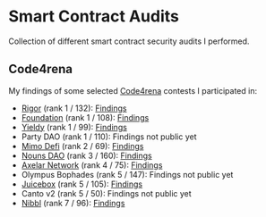 # Smart Contract Audits
Collection of different smart contract security audits I performed.

## Code4rena

My findings of some selected [Code4rena](https://code4rena.com/) contests I participated in:
- [Rigor](https://code4rena.com/reports/2022-08-rigor) (rank 1 / 132): [Findings](reports/c4/rigor.md)
- [Foundation](https://code4rena.com/reports/2022-08-foundation) (rank 1 / 108): [Findings](reports/c4/foundation.md)
- [Yieldy](https://code4rena.com/reports/2022-06-yieldy) (rank 1 / 99): [Findings](reports/c4/yieldy.md)
- Party DAO (rank 1 / 110): Findings not public yet
- [Mimo Defi](https://code4rena.com/reports/2022-08-mimo) (rank 2 / 69): [Findings](reports/c4/mimo.md)
- [Nouns DAO](https://code4rena.com/reports/2022-08-nounsdao) (rank 3 / 160): [Findings](reports/c4/nouns.md)
- [Axelar Network](https://code4rena.com/reports/2022-07-axelar) (rank 4 / 75): [Findings](reports/c4/axelar.md)
- Olympus Bophades (rank 5 / 147): Findings not public yet
- [Juicebox](https://code4rena.com/reports/2022-07-juicebox) (rank 5 / 105): [Findings](reports/c4/juicebox.md)
- Canto v2 (rank 5 / 50): Findings not public yet
- [Nibbl](https://code4rena.com/reports/2022-06-nibbl) (rank 7 / 96): [Findings](reports/c4/nibbl.md)